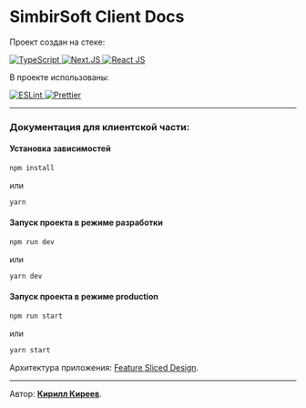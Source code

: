 # SimbirSoft Client Docs

Проект создан на стеке:

<div>
  <a href="https://www.typescriptlang.org">
    <img src="https://img.shields.io/badge/TypeScript-ts?logo=TypeScript&logoColor=white&color=blue&style=for-the-badge" alt="TypeScript"/>
  </a>
  <a href="https://nextjs.org">
    <img src="https://img.shields.io/badge/Next.JS-000000?&logo=nextdotjs&logoColor=white&style=for-the-badge" alt="Next.JS"/>
  </a>
  <a href="https://react.dev">
    <img src="https://img.shields.io/badge/React_JS-react?logo=React&logoColor=white&color=blue&style=for-the-badge" alt="React JS"/>
  </a>
</div>

В проекте использованы:

<div>
  <a href="https://eslint.org">
    <img src="https://img.shields.io/badge/ESLint-eslint?logo=ESLint&logoColor=white&color=purple&style=for-the-badge" alt="ESLint"/>
  </a>
  <a href="https://prettier.io">
    <img src="https://img.shields.io/badge/Prettier-prettier?logo=Prettier&logoColor=white&color=purple&style=for-the-badge" alt="Prettier"/>
  </a>
</div>

---

### Документация для клиентской части:

#### Установка зависимостей

```bash
npm install
```

или

```bash
yarn
```

#### Запуск проекта в режиме разработки

```bash
npm run dev
```

или

```bash
yarn dev
```

#### Запуск проекта в режиме production

```bash
npm run start
```

или

```bash
yarn start
```

Архитектура приложения: [Feature Sliced Design](https://feature-sliced.design/ru/).

---

Автор: **[Кирилл Киреев](https://t.me/ker4ik13)**.
